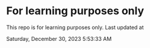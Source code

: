 # For learning purposes only
This repo is for learning purposes only.
Last updated at

Saturday, December 30, 2023 5:53:33 AM

